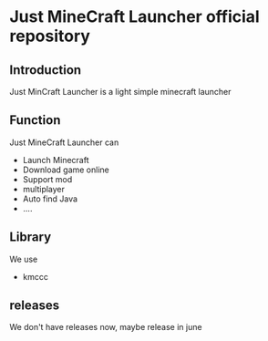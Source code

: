 # Just MineCraft Launcher official repository
## Introduction
Just MinCraft Launcher is a light simple minecraft launcher
## Function
Just MineCraft Launcher can
+ Launch Minecraft
+ Download game online
+ Support mod
+ multiplayer
+ Auto find Java
+ ....
## Library
We use
+ kmccc
## releases
We don't have releases now,
maybe release in june
